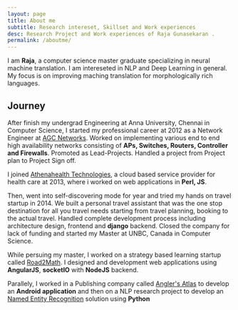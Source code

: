 ```yaml
---
layout: page
title: About me
subtitle: Research intereset, Skillset and Work experiences
desc: Research Project and Work experiences of Raja Gunasekaran .
permalink: /aboutme/
---
```


I am **Raja**, a computer science master graduate specializing in neural machine translation. I am intereseted in NLP and Deep Learning in general. My focus is on improving maching translation for morphologically rich languages.


## Journey

After finish my undergrad Engineering at Anna University, Chennai in Computer Science, I started my professional career at 2012 as a Network Engineer at [AGC Networks](www.agcnetworks.com). Worked on implementing various end to end high availability networks consisting of **APs, Switches, Routers, Controller and Firewalls**. Promoted as Lead-Projects. Handled a project from Project plan to Project Sign off.

I joined [Athenahealth Technologies](www.athenahealth.com), a cloud based service provider for health care at 2013, where i worked on web applications in **Perl, JS**.

Then, went into self-discovering mode for year and tried my hands on travel startup in 2014. We built a personal travel assistant that was the one stop destination for all you travel needs starting from travel planning, booking to the actual travel. Handled complete development process including architecture design, frontend and **django** backend. Closed the company for lack of funding and started my Master at UNBC, Canada in Computer Science.


While persuing my master, I worked on a strategy based learning startup called [Road2Math](http://road2math.com/). I designed and development web applications using **AngularJS**, **socketIO** with **NodeJS** backend.

Parallely, I worked in a Publishing company called [Angler's Atlas](https://www.anglersatlas.com) to develop an **Android application** and then on a NLP research project to develop an [Named Entity Recognition](https://en.wikipedia.org/wiki/Named-entity_recognition) solution using **Python**
